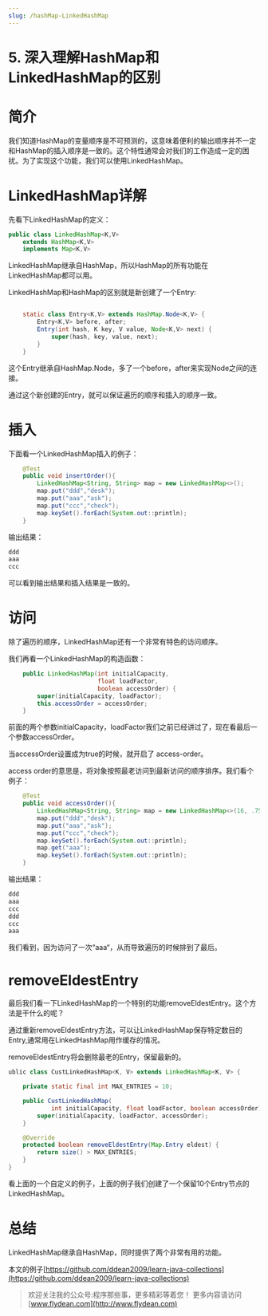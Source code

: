 ```yaml
---
slug: /hashMap-LinkedHashMap
---
```


# 5. 深入理解HashMap和LinkedHashMap的区别

# 简介

我们知道HashMap的变量顺序是不可预测的，这意味着便利的输出顺序并不一定和HashMap的插入顺序是一致的。这个特性通常会对我们的工作造成一定的困扰。为了实现这个功能，我们可以使用LinkedHashMap。

# LinkedHashMap详解

先看下LinkedHashMap的定义：

~~~java
public class LinkedHashMap<K,V>
    extends HashMap<K,V>
    implements Map<K,V>
~~~

LinkedHashMap继承自HashMap，所以HashMap的所有功能在LinkedHashMap都可以用。

LinkedHashMap和HashMap的区别就是新创建了一个Entry:

~~~java

    static class Entry<K,V> extends HashMap.Node<K,V> {
        Entry<K,V> before, after;
        Entry(int hash, K key, V value, Node<K,V> next) {
            super(hash, key, value, next);
        }
    }
~~~

这个Entry继承自HashMap.Node，多了一个before，after来实现Node之间的连接。

通过这个新创建的Entry，就可以保证遍历的顺序和插入的顺序一致。

# 插入

下面看一个LinkedHashMap插入的例子：

~~~java
    @Test
    public void insertOrder(){
        LinkedHashMap<String, String> map = new LinkedHashMap<>();
        map.put("ddd","desk");
        map.put("aaa","ask");
        map.put("ccc","check");
        map.keySet().forEach(System.out::println);
    }
~~~

输出结果：

~~~java
ddd
aaa
ccc
~~~

可以看到输出结果和插入结果是一致的。

# 访问

除了遍历的顺序，LinkedHashMap还有一个非常有特色的访问顺序。

我们再看一个LinkedHashMap的构造函数：

~~~java
    public LinkedHashMap(int initialCapacity,
                         float loadFactor,
                         boolean accessOrder) {
        super(initialCapacity, loadFactor);
        this.accessOrder = accessOrder;
    }
~~~

前面的两个参数initialCapacity，loadFactor我们之前已经讲过了，现在看最后一个参数accessOrder。

当accessOrder设置成为true的时候，就开启了 access-order。

access order的意思是，将对象按照最老访问到最新访问的顺序排序。我们看个例子：

~~~java
    @Test
    public void accessOrder(){
        LinkedHashMap<String, String> map = new LinkedHashMap<>(16, .75f, true);
        map.put("ddd","desk");
        map.put("aaa","ask");
        map.put("ccc","check");
        map.keySet().forEach(System.out::println);
        map.get("aaa");
        map.keySet().forEach(System.out::println);
    }
~~~

输出结果：

~~~java
ddd
aaa
ccc
ddd
ccc
aaa
~~~

我们看到，因为访问了一次“aaa“，从而导致遍历的时候排到了最后。

# removeEldestEntry

最后我们看一下LinkedHashMap的一个特别的功能removeEldestEntry。这个方法是干什么的呢？

通过重新removeEldestEntry方法，可以让LinkedHashMap保存特定数目的Entry,通常用在LinkedHashMap用作缓存的情况。

removeEldestEntry将会删除最老的Entry，保留最新的。

~~~java
ublic class CustLinkedHashMap<K, V> extends LinkedHashMap<K, V> {

    private static final int MAX_ENTRIES = 10;

    public CustLinkedHashMap(
            int initialCapacity, float loadFactor, boolean accessOrder) {
        super(initialCapacity, loadFactor, accessOrder);
    }

    @Override
    protected boolean removeEldestEntry(Map.Entry eldest) {
        return size() > MAX_ENTRIES;
    }
}
~~~

看上面的一个自定义的例子，上面的例子我们创建了一个保留10个Entry节点的LinkedHashMap。

# 总结

LinkedHashMap继承自HashMap，同时提供了两个非常有用的功能。

本文的例子[https://github.com/ddean2009/learn-java-collections](https://github.com/ddean2009/learn-java-collections)

> 欢迎关注我的公众号:程序那些事，更多精彩等着您！
> 更多内容请访问 [www.flydean.com](http://www.flydean.com)



